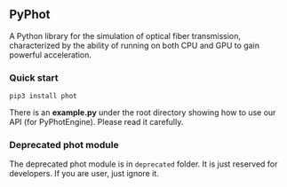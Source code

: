 ## PyPhot

A Python library for the simulation of optical fiber transmission, characterized by the ability of running on both CPU and GPU to gain powerful acceleration.

### Quick start

```shell
pip3 install phot
```

There is an **example.py** under the root directory showing how to use our API (for PyPhotEngine). Please read it carefully.

### Deprecated phot module

The deprecated phot module is in `deprecated` folder. It is just reserved for developers. If you are user, just ignore it.

